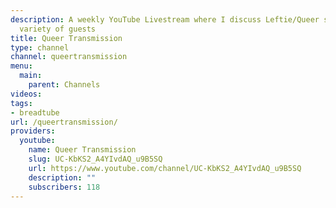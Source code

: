 ```yaml
---
description: A weekly YouTube Livestream where I discuss Leftie/Queer stuff with a
  variety of guests
title: Queer Transmission
type: channel
channel: queertransmission
menu:
  main:
    parent: Channels
videos:
tags:
- breadtube
url: /queertransmission/
providers:
  youtube:
    name: Queer Transmission
    slug: UC-KbKS2_A4YIvdAQ_u9B5SQ
    url: https://www.youtube.com/channel/UC-KbKS2_A4YIvdAQ_u9B5SQ
    description: ""
    subscribers: 118
---
```


